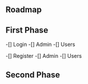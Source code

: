 ## Roadmap
 
 ## First Phase
  -[] Login
    -[] Admin
    -[] Users

  -[] Register
    -[] Admin
    -[] Users

## Second Phase
